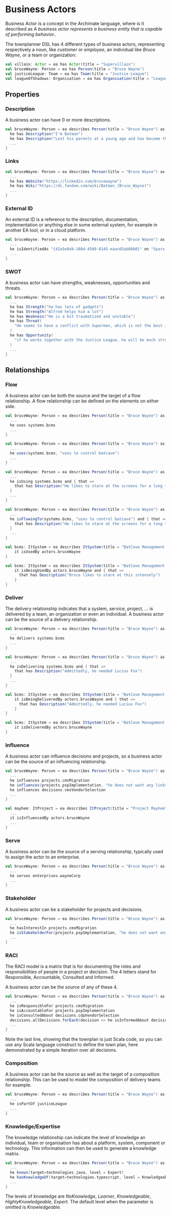 # Business Actors

Business Actor is a concept in the Archimate language, where is it described as *A business actor represents a business entity that is capable of performing behavior.*.

The townplanner DSL has 4 different types of business actors, representing respectively a noun, like *customer* or *employee*, an individual like *Bruce Wayne*, or a team or organization:

```scala
val villain: Actor = ea has Actor(title = "Supervillain")
val bruceWayne: Person = ea has Person(title = "Bruce Wayne")
val justiceLeague: Team = ea has Team(title = "Justice League")
val leagueOfShadows: Organisation = ea has Organisation(title = "League of Shadows")
```

## Properties

### Description

A business actor can have 0 or more descriptions.

```scala
val bruceWayne: Person = ea describes Person(title = "Bruce Wayne") as { he =>
  he has Description("I'm Batman")
  he has Description("Lost his parents at a young age and has become the masked vigilante because of that.")
  ...
}
```

### Links

```scala
val bruceWayne: Person = ea describes Person(title = "Bruce Wayne") as { he =>
  ...
  he has Website("https://linkedin.com/brucewayne")
  he has Wiki("https://dc.fandom.com/wiki/Batman_(Bruce_Wayne)")  
  ...
}
```

### External ID

An external ID is a reference to the description, documentation, implementation or anything else in some external system, for example in another EA tool, or in a cloud platform.

```scala
val bruceWayne: Person = ea describes Person(title = "Bruce Wayne") as { he =>
  ...
  he isIdentifiedAs "{42a5e9d4-188d-4509-8145-eaac65ab86b8}" on "Sparx EA"
  ...
}
```

### SWOT

A business actor can have strengths, weaknesses, opportunities and threats.

```scala
val bruceWayne: Person = ea describes Person(title = "Bruce Wayne") as { he =>
  ...
  he has Strength("he has lots of gadgets")
  he has Strength("Alfred helps him a lot")
  he has Weakness("He is a bit traumatized and unstable")
  he has Threat(
    "He seems to have a conflict with Superman, which is not the best idea in the world"
  )
  he has Opportunity(
    "if he works together with the Justice League, he will be much stronger"
  )
  ...
}
```

## Relationships

### Flow

A business actor can be both the source and the target of a flow relationship. A flow relationship can be defined on the elements on either side.

```scala
val bruceWayne: Person = ea describes Person(title = "Bruce Wayne") as { he =>
  ...
  he uses systems.bcms
  ...
}
```

```scala
val bruceWayne: Person = ea describes Person(title = "Bruce Wayne") as { he =>
  ...
  he uses(systems.bcms, "uses to control batcave")
  ...
}
```

```scala
val bruceWayne: Person = ea describes Person(title = "Bruce Wayne") as { he =>
  ...
  he isUsing systems.bcms and { that =>
    that has Description("He likes to stare at the screens for a long time, trying to figure out what evil plans The Joker is up to.")
  }
  ...
}
```

```scala
val bruceWayne: Person = ea describes Person(title = "Bruce Wayne") as { he =>
  ...
  he isFlowingTo(systems.bcms, "uses to control batcave") and { that =>
    that has Description("He likes to stare at the screens for a long time, trying to figure out what evil plans The Joker is up to.")
  }
  ...
}
```

```scala
val bcms: ItSystem = ea describes ItSystem(title = "BatCave Management System") as { it =>
    it isUsedBy actors.bruceWayne
}
```

```scala
val bcms: ItSystem = ea describes ItSystem(title = "BatCave Management System") as { it =>
    it isBeingUsedBy actors.bruceWayne and { that =>
      that has Description("Bruce likes to stare at this intensely")
    }
}
```

### Deliver

The delivery relationship indicates that a system, service, project, ... is delivered by a team, an organization or even an individual. A business actor can be the source of a delivery relationship.

```scala
val bruceWayne: Person = ea describes Person(title = "Bruce Wayne") as { he =>
  ...
  he delivers systems.bcms
  ...
}
```

```scala
val bruceWayne: Person = ea describes Person(title = "Bruce Wayne") as { he =>
  ...
  he isDelivering systems.bcms and { that =>
    that has Description("Admittedly, he needed Lucius Fox")
  }
  ...
}
```

```scala
val bcms: ItSystem = ea describes ItSystem(title = "BatCave Management System") as { it =>
    it isBeingDeliveredBy actors.bruceWayne and { that =>
      that has Description("Admittedly, he needed Lucius Fox")
    }
}
```

```scala
val bcms: ItSystem = ea describes ItSystem(title = "BatCave Management System") as { it =>
    it isDeliveredBy actors.bruceWayne
}
```


### Influence

A business actor can influence decisions and projects, so a business actor can be the source of an influencing relationship.

```scala
val bruceWayne: Person = ea describes Person(title = "Bruce Wayne") as { he =>
  ...
  he influences projects.cmsMigration
  he influences(projects.pspImplementation, "he does not want any links with the underworld")
  he influences decisions.cmsVendorSelection  
  ...
}
```

```scala
val mayhem: ItProject = ea describes ItProject(title = "Project Mayhem") as { it =>
  ...
  it isInfluencedBy actors.bruceWayne
  ...
}
```

### Serve

A business actor can be the source of a serving relationship, typically used to assign the actor to an enterprise.

```scala
val bruceWayne: Person = ea describes Person(title = "Bruce Wayne") as { he =>
  ...
  he serves enterprises.wayneCorp  
  ...
}
```

### Stakeholder

A business actor can be a stakeholder for projects and decisions.

```scala
val bruceWayne: Person = ea describes Person(title = "Bruce Wayne") as { he =>
  ...
  he hasInterestIn projects.cmsMigration
  he isStakeholderFor(projects.pspImplementation, "he does not want any links with the underworld")
  ...
}
```

### RACI

The RACI model is a matrix that is for documenting the roles and responsibilities of people in a project or decision. The 4 letters stand for Responsible, Accountable, Consulted and Informed.

A business actor can be the source of any of these 4.

```scala
val bruceWayne: Person = ea describes Person(title = "Bruce Wayne") as { he =>
  ...
  he isResponsibleFor projects.cmsMigration
  he isAccountableFor projects.pspImplementation
  he isConsultedAbout decisions.cdpVendorSelection
  decisions.allDecisions.forEach(decision => he isInformedAbout decision)  
  ...
}
```

Note the last line, showing that the townplan is just Scala code, so you can use any Scala language construct to define the town plan, here demonstrated by a simple iteration over all decisions. 

### Composition

A business actor can be the source as well as the target of a composition relationship. This can be used to model the composition of delivery teams for example.

```scala
val bruceWayne: Person = ea describes Person(title = "Bruce Wayne") as { he =>
  ...
  he isPartOf justiceLeague
  ...
}
```

### Knowledge/Expertise

The knowledge relationship can indicate the level of knowledge an individual, team or organisation has about a platform, system, component or technology. This information can then be used to generate a knowledge matrix.

```scala
val bruceWayne: Person = ea describes Person(title = "Bruce Wayne") as { he =>
  ...
  he knows(target=technologies.java, level = Expert)
  he hasKnowledgeOf(target=technologies.typescript, level = Knowledgeable)
  ...
}
```

The levels of knowledge are *NoKnowledge*, *Learner*, *Knowledgeable*, *HighlyKnowledgeable*, *Expert*. The default level when the parameter is omitted is *Knowledgeable*.